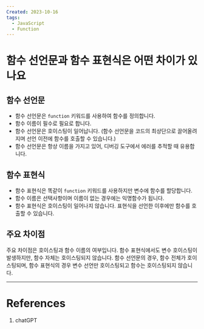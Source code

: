 ```yaml
---
Created: 2023-10-16
tags:
  - JavaScript
  - Function
---
```

# 함수 선언문과 함수 표현식은 어떤 차이가 있나요
## 함수 선언문
- 함수 선언문은 `function` 키워드를 사용하여 함수를 정의합니다.
- 함수 이름이 필수로 필요로 합니다.
- 함수 선언문은 호이스팅이 일어납니다. (함수 선언문을 코드의 최상단으로 끌어올려지며 선언 이전에 함수를 호출할 수 있습니다.)
- 함수 선언문은 항상 이름을 가지고 있어, 디버깅 도구에서 에러를 추적할 때 유용합니다.
## 함수 표현식
- 함수 표현식은 똑같이 `function` 키워드를 사용하지만 변수에 함수를 할당합니다.
- 함수 이름은 선택사항이며 이름이 없는 경우에는 익명함수가 됩니다.
- 함수 표현식은 호이스팅이 일어나지 않습니다. 표현식을 선언한 이후에만 함수를 호출할 수 있습니다.

## 주요 차이점
주요 차이점은 호이스팅과 함수 이름의 여부입니다. 
함수 표현식에서도 변수 호이스팅이 발생하지만, 함수 자체는 호이스팅되지 않습니다.
함수 선언문의 경우, 함수 전체가 호이스팅되며, 함수 표현식의 경우 변수 선언만 호이스팅되고 함수는 호이스팅되지 않습니다.


---
# References
1. chatGPT